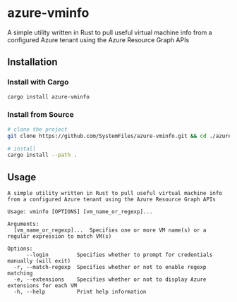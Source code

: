 # azure-vminfo
A simple utility written in Rust to pull useful virtual machine info from a configured Azure tenant using the Azure Resource Graph APIs

## Installation

### Install with Cargo

```bash
cargo install azure-vminfo
```

### Install from Source

```bash
# clone the project
git clone https://github.com/SystemFiles/azure-vminfo.git && cd ./azure-vminfo

# install
cargo install --path .
```

## Usage

```
A simple utility written in Rust to pull useful virtual machine info from a configured Azure tenant using the Azure Resource Graph APIs

Usage: vminfo [OPTIONS] [vm_name_or_regexp]...

Arguments:
  [vm_name_or_regexp]...  Specifies one or more VM name(s) or a regular expression to match VM(s)

Options:
      --login         Specifies whether to prompt for credentials manually (will exit)
  -r, --match-regexp  Specifies whether or not to enable regexp matching
  -e, --extensions    Specifies whether or not to display Azure extensions for each VM
  -h, --help          Print help information
```